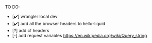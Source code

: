 TO DO:
- [✔️] wrangler local dev
- [✔️] add all the browser headers to hello-liquid
- [?] add cf headers
- [-] add request variables https://en.wikipedia.org/wiki/Query_string